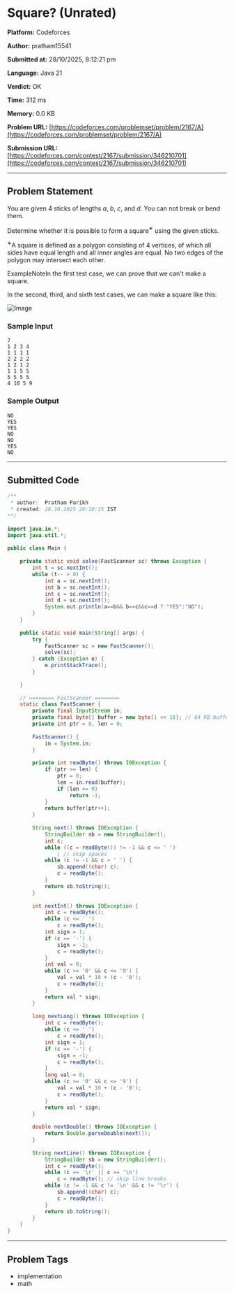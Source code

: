 
# Square? (Unrated)

**Platform:** Codeforces  

**Author:** pratham15541  

**Submitted at:** 28/10/2025, 8:12:21 pm  

**Language:** Java 21  

**Verdict:** OK  

**Time:** 312 ms  

**Memory:** 0.0 KB  

**Problem URL:** [https://codeforces.com/problemset/problem/2167/A](https://codeforces.com/problemset/problem/2167/A)  

**Submission URL:** [https://codeforces.com/contest/2167/submission/346210701](https://codeforces.com/contest/2167/submission/346210701)  

---

## Problem Statement
You are given $4$ sticks of lengths $a$, $b$, $c$, and $d$. You can not break or bend them.

Determine whether it is possible to form a square$^{\text{∗}}$ using the given sticks.

$^{\text{∗}}$A square is defined as a polygon consisting of $4$ vertices, of which all sides have equal length and all inner angles are equal. No two edges of the polygon may intersect each other.

ExampleNoteIn the first test case, we can prove that we can't make a square.

In the second, third, and sixth test cases, we can make a square like this:

 ![Image](https://espresso.codeforces.com/e51fcf1a3ba1663730b9f7ce5a8427c0796be6ca.png)

### Sample Input
```
7
1 2 3 4
1 1 1 1
2 2 2 2
1 2 1 2
1 1 5 5
5 5 5 5
4 10 5 9
```

### Sample Output
```
NO
YES
YES
NO
NO
YES
NO
```

---

## Submitted Code

```java
/**
 * author:  Pratham Parikh
 * created: 28.10.2025 20:10:15 IST
**/
 
import java.io.*;
import java.util.*;
 
public class Main {
 
    private static void solve(FastScanner sc) throws Exception {
        int t = sc.nextInt();
        while (t-- > 0) {
            int a = sc.nextInt();
            int b = sc.nextInt();
            int c = sc.nextInt();
            int d = sc.nextInt();
            System.out.println(a==b&& b==c&&c==d ? "YES":"NO");
        }
    }
 
    public static void main(String[] args) {
        try {
            FastScanner sc = new FastScanner();
            solve(sc);
        } catch (Exception e) {
            e.printStackTrace();
        }
 
    }
 
    // ======== FastScanner ========
    static class FastScanner {
        private final InputStream in;
        private final byte[] buffer = new byte[1 << 16]; // 64 KB buffer
        private int ptr = 0, len = 0;
 
        FastScanner() {
            in = System.in;
        }
 
        private int readByte() throws IOException {
            if (ptr >= len) {
                ptr = 0;
                len = in.read(buffer);
                if (len <= 0)
                    return -1;
            }
            return buffer[ptr++];
        }
 
        String next() throws IOException {
            StringBuilder sb = new StringBuilder();
            int c;
            while ((c = readByte()) != -1 && c <= ' ')
                ; // skip spaces
            while (c != -1 && c > ' ') {
                sb.append((char) c);
                c = readByte();
            }
            return sb.toString();
        }
 
        int nextInt() throws IOException {
            int c = readByte();
            while (c <= ' ')
                c = readByte();
            int sign = 1;
            if (c == '-') {
                sign = -1;
                c = readByte();
            }
            int val = 0;
            while (c >= '0' && c <= '9') {
                val = val * 10 + (c - '0');
                c = readByte();
            }
            return val * sign;
        }
 
        long nextLong() throws IOException {
            int c = readByte();
            while (c <= ' ')
                c = readByte();
            int sign = 1;
            if (c == '-') {
                sign = -1;
                c = readByte();
            }
            long val = 0;
            while (c >= '0' && c <= '9') {
                val = val * 10 + (c - '0');
                c = readByte();
            }
            return val * sign;
        }
 
        double nextDouble() throws IOException {
            return Double.parseDouble(next());
        }
 
        String nextLine() throws IOException {
            StringBuilder sb = new StringBuilder();
            int c = readByte();
            while (c == '\r' || c == '\n')
                c = readByte(); // skip line breaks
            while (c != -1 && c != '\n' && c != '\r') {
                sb.append((char) c);
                c = readByte();
            }
            return sb.toString();
        }
    }
}
```

---

## Problem Tags
- implementation
- math
